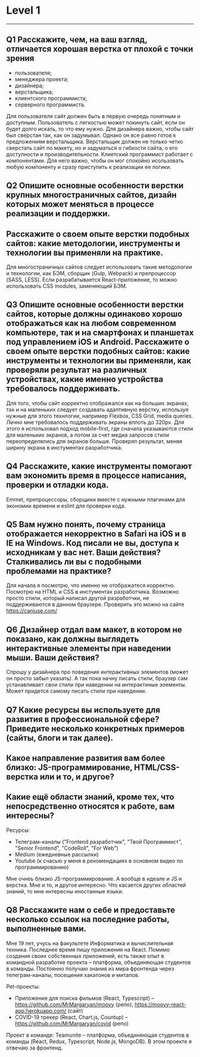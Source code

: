 # Level 1

---

## Q1 Расскажите, чем, на ваш взгляд, отличается хорошая верстка от плохой с точки зрения

- пользователя;
- менеджера проекта;
- дизайнера;
- верстальщика;
- клиентского программиста;
- серверного программиста.

Для пользователя сайт должен быть в первую очередь понятным и доступным.
Пользователь с легкостью может покинуть сайт, если он будет долго искать, то что
ему нужно. Для дизайнера важно, чтобы сайт был сверстан так, как он задумывал.
Однако он все равно готов к предложениям верстальщика. Верстальщик должен не
только четко сверстать сайт по макету, но и задуматься о гибкости сайта, о его
доступности и производительности. Клиетский программист работает с компонентами.
Для него важно, чтобы он мог спокойно исользовать любую компоненту и сразу
приступить к реализации ее логики.

## Q2 Опишите основные особенности верстки крупных многостраничных сайтов, дизайн которых может меняться в процессе реализации и поддержки.

## Расскажите о своем опыте верстки подобных сайтов: какие методологии, инструменты и технологии вы применяли на практике.

Для многостраничных сайтов следует использовать такие методологии и технологии,
как БЭМ, сборщик (Gulp, Webpack) и препроцессор (SASS, LESS). Если
разрабатывается React-приложение, то можно использовать CSS modules, заменяющий
БЭМ.

## Q3 Опишите основные особенности верстки сайтов, которые должны одинаково хорошо отображаться как на любом современном компьютере, так и на смартфонах и планшетах под управлением iOS и Android. Расскажите о своем опыте верстки подобных сайтов: какие инструменты и технологии вы применяли, как проверяли результат на различных устройствах, какие именно устройства требовалось поддерживать.

Для того, чтобы сайт корректно отображался как на больших экранах, так и на
маленьких следует создавать адаптивную верстку, используя нужные для этого
технлогии, например Flexbox, CSS Grid, media queries. Лично мне требовалось
поддерживать экраны вплоть до 320px. Для этого я использовал подход
mobile-first, где сначала указываются стили для маленьких экранов, а потом за
счет медиа запросов стили переопределялись для экранов больше. Проверял
результат, меняя ширину экрана в инстументах разработчика.

## Q4 Расскажите, какие инструменты помогают вам экономить время в процессе написания, проверки и отладки кода.

Emmet, препроцессоры, сборщики вместе с нужными плагинами для экономии времени и
eslint для проверки кода.

## Q5 Вам нужно понять, почему страница отображается некорректно в Safari на iOS и в IE на Windows. Код писали не вы, доступа к исходникам у вас нет. Ваши действия? Сталкивались ли вы с подобными проблемами на практике?

Для начала я посмотрю, что именно не отображатеся корректно. Посмотрю на HTML и
CSS в инстументах разработчика. Возможно просто стили, который написал другой
разработчки, не поддерживаются в данном браузере. Проверить это можно на сайте
https://caniuse.com/

## Q6 Дизайнер отдал вам макет, в котором не показано, как должны выглядеть интерактивные элементы при наведении мыши. Ваши действия?

Спрошу у дизайнера про поведения интерактивных элементов (может он просто забыл
указать). А так пока начну писать стили, браузер сам устанавливает свои стили
при наведении на интерактиные элементы. Может придется самому писать стили при
наведении.

## Q7 Какие ресурсы вы используете для развития в профессиональной сфере? Приведите несколько конкретных примеров (сайты, блоги и так далее).

## Какое направление развития вам более близко: JS-программирование, HTML/CSS- верстка или и то, и другое?

## Какие ещё области знаний, кроме тех, что непосредственно относятся к работе, вам интересны?

Ресурсы:

- Телеграм-каналы ("Frontend разработчик", "Твой Программист", "Senior
  Frontend", "CodeRoll", "For Web")
- Medium (ежедневные рассылки)
- Youtube (к счасью у меня в рекомендациях в основном видео по программированию)

Мне очнеь близко JS-программирование. А вообще в идеале и JS и верстка. Мне и
то, и другое интересно. Что касается других областей знаний, то мне интересны
иностанные языки.

## Q8 Расскажите нам о себе и предоставьте несколько ссылок на последние работы, выполненные вами.

Мне 19 лет, учусь на факультете Информатика и вычислительная техника. Последнее
время пишу приложения на React. Помимо создания своих собственных приложений,
есть также опыт в командной разработке проекта – платформа, объединяющая
студентов в команды. Постоянно получаю знания из мира фронтенда через
телеграм-каналы, посещения хакатонов и митапов. 

Pet-проекты:
- Приложение для поиска фильмов (React, Typescript) –
  https://github.com/MrMargaryan/moovy (репо),
  https://moovy-react-app.herokuapp.com/ (сайт)
- COVID-19 трекер (React, Chart.js, Countup) –
  https://github.com/MrMargaryan/covid (репо)

Проект в команде: 
Teamunite – платформа, объединяющая студентов в команды
(React, Redux, Typescript, Node.js, MongoDB). В этом проекте я отвечаю за
фронтенд.
